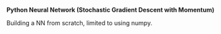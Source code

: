 **Python Neural Network (Stochastic Gradient Descent with Momentum)**

Building a NN from scratch, limited to using numpy.

